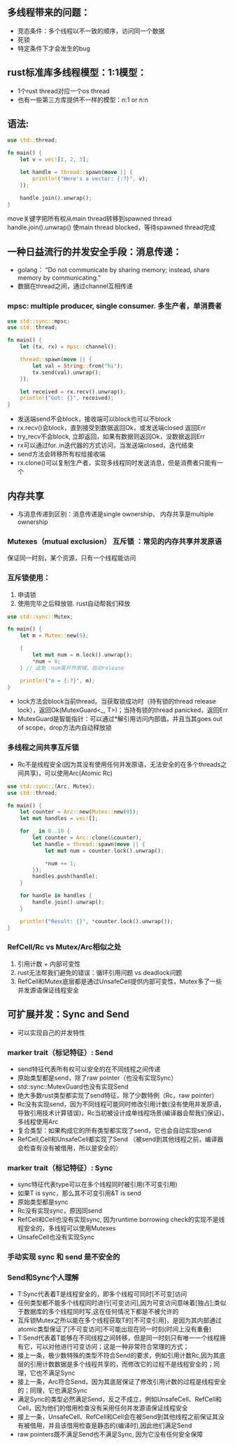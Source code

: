 ## 多线程带来的问题：
- 竞态条件：多个线程以不一致的顺序，访问同一个数据
- 死锁
- 特定条件下才会发生的bug

## rust标准库多线程模型：1:1模型：
- 1个rust thread对应一个os thread
- 也有一些第三方库提供不一样的模型：n:1 or n:n

## 语法:
``` rust
use std::thread;

fn main() {
    let v = vec![1, 2, 3];

    let handle = thread::spawn(move || {
        println!("Here's a vector: {:?}", v);
    });

    handle.join().unwrap();
}
```
move关键字把所有权从main thread转移到spawned thread
handle.join().unwrap() 使main thread blocked，等待spawned thread完成

## 一种日益流行的并发安全手段：消息传递：
- golang： “Do not communicate by sharing memory; instead, share memory by communicating.”
- 数据在thread之间，通过channel互相传递

### mpsc: multiple producer, single consumer. 多生产者，单消费者
```rust
use std::sync::mpsc;
use std::thread;

fn main() {
    let (tx, rx) = mpsc::channel();

    thread::spawn(move || {
        let val = String::from("hi");
        tx.send(val).unwrap();
    });

    let received = rx.recv().unwrap();
    println!("Got: {}", received);
}
```
- 发送端send不会block，接收端可以block也可以不block
- rx.recv()会block，直到接受到数据返回Ok，或发送端closed 返回Err
- try_recv不会block, 立即返回，如果有数据则返回Ok，没数据返回Err
- rx可以通过for..in迭代器的方式访问，当发送端closed，迭代结束
- send方法会转移所有权给接收端
- rx.clone()可以复制生产者，实现多线程同时发送消息，但是消费者只能有一个


## 内存共享
- 与消息传递到区别：消息传递是single ownership， 内存共享是multiple ownership
### Mutexes（mutual exclusion） 互斥锁 ：常见的内存共享并发原语
保证同一时刻，某个资源，只有一个线程能访问
### 互斥锁使用：
1. 申请锁
2. 使用完毕之后释放锁. rust自动帮我们释放

```rust
use std::sync::Mutex;

fn main() {
    let m = Mutex::new(5);

    {
        let mut num = m.lock().unwrap();
        *num = 6;
    } // 此处：num离开作用域，自动release

    println!("m = {:?}", m);
}
```
- lock方法会block当前thread。当获取锁成功时（持有锁的thread release lock），返回Ok(MutexGuard<_, T>)；当持有锁的thread panicked，返回Err
- MutexGuard是智能指针：可以通过*解引用访问内部值。并且当其goes out of scope，drop方法内自动释放锁

### 多线程之间共享互斥锁
- Rc<T>不是线程安全(因为其没有使用任何并发原语，无法安全的在多个threads之间共享)，可以使用Arc(Atomic Rc)
```rust
use std::sync::{Arc, Mutex};
use std::thread;

fn main() {
    let counter = Arc::new(Mutex::new(0));
    let mut handles = vec![];

    for _ in 0..10 {
        let counter = Arc::clone(&counter);
        let handle = thread::spawn(move || {
            let mut num = counter.lock().unwrap();

            *num += 1;
        });
        handles.push(handle);
    }

    for handle in handles {
        handle.join().unwrap();
    }

    println!("Result: {}", *counter.lock().unwrap());
}
```

### RefCell<T>/Rc<T> vs Mutex<T>/Arc<T>相似之处
1. 引用计数 + 内部可变性
2. rust无法帮我们避免的错误：循环引用问题 vs deadlock问题
3. RefCell和Mutex底层都是通过UnsafeCell提供内部可变性，Mutex多了一些并发源语保证线程安全

## 可扩展并发：Sync and Send
- 可以实现自己的并发特性
### marker trait（标记特征）: Send
- send特征代表所有权可以安全的在不同线程之间传递
- 原始类型都是send，除了raw pointer（也没有实现Sync）
- std::sync::MutexGuard也没有实现Send
- 绝大多数rust类型都实现了send特征，除了少数特例（Rc，raw pointer）
- Rc没有实现send，因为不同线程可能同时修改引用计数(没有使用并发原语，导致引用技术计算错误)，Rc当初被设计成单线程场景(编译器会帮我们保证)，多线程使用Arc
- 复合类型：如果构成它的所有类型都实现了send，它也会自动实现send
- RefCell,Cell和UnsafeCell都实现了Send （被send到其他线程之前，编译器会检查有没有被借用，所以是安全的）

### marker trait（标记特征）: Sync
- sync特征代表type可以在多个线程同时被引用(不可变引用)
- 如果T is sync，那么其不可变引用&T is send
- 原始类型都是sync
- Rc没有实现sync，原因同send
- RefCell<T>和Cell<T>也没有实现sync, 因为runtime borrowing check的实现不是线程安全的，多线程可以使用Mutexes
- UnsafeCell也没有实现Sync

### 手动实现 sync 和 send 是不安全的



### Send和Sync个人理解
- T:Sync代表着T是线程安全的，即多个线程可同时[不可变]访问
- 任何类型都不能多个线程同时进行[可变访问],因为可变访问意味着[独占];类似于数据库的多个线程同时写,这在任何情况下都是不被允许的
- 互斥锁Mutex<T>之所以能在多个线程获取T的[不可变引用]，是因为其内部通过atomic类型保证了[不可变访问]不可能出现在同一时刻(时间上没有重叠)
- T:Send代表着T能够在不同线程之间转移，但是同一时刻只有唯一一个线程拥有它，可以对他进行可变访问；这是一种非常符合常理的方式；
- 接上一条，极少数特殊的类型不符合Send的要求，例如引用计数Rc,因为其底层的引用计数数据是多个线程共享的，而修改它的过程不是线程安全的；同理，它也不满足Sync
- 接上一条，Arc符合Send，因为其底层保证了修改引用计数的过程是线程安全的；同理，它也满足Sync
- 满足Sync的类型必然满足Send，反之不成立，例如UnsafeCell、RefCell和Cell，因为他们的借用检查没有采用任何并发源语保证线程安全
- 接上一条，UnsafeCell、RefCell和Cell会在被Send到其他线程之前保证其没有被借用，并且该借用检查是静态的(编译时),因此他们满足Send
- raw pointers既不满足Send也不满足Sync, 因为它没有任何安全保障


